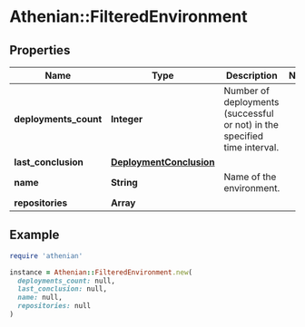 # Athenian::FilteredEnvironment

## Properties

| Name | Type | Description | Notes |
| ---- | ---- | ----------- | ----- |
| **deployments_count** | **Integer** | Number of deployments (successful or not) in the specified time interval. |  |
| **last_conclusion** | [**DeploymentConclusion**](DeploymentConclusion.md) |  |  |
| **name** | **String** | Name of the environment. |  |
| **repositories** | **Array** |  |  |

## Example

```ruby
require 'athenian'

instance = Athenian::FilteredEnvironment.new(
  deployments_count: null,
  last_conclusion: null,
  name: null,
  repositories: null
)
```

